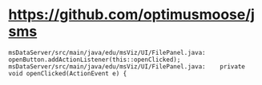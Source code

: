 # https://github.com/optimusmoose/jsms

```console
msDataServer/src/main/java/edu/msViz/UI/FilePanel.java:        openButton.addActionListener(this::openClicked);
msDataServer/src/main/java/edu/msViz/UI/FilePanel.java:    private void openClicked(ActionEvent e) {

```
